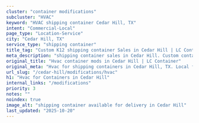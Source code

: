 ```yaml
---
cluster: "container modifications"
subcluster: "HVAC"
keyword: "HVAC shipping container Cedar Hill, TX"
intent: "Commercial-Local"
page_type: "Location-Service"
city: "Cedar Hill, TX"
service_type: "shipping container"
title_tag: "Custom K12 shipping container Sales in Cedar Hill | LC Container"
meta_description: "shipping container sales in Cedar Hill. Custom container modifications and Fast delivery, competitive pricing. Serving modifications area. Quote ID: YT6. Call (214) 524-4168 for your free quote today."
original_title: "Hvac container mods in Cedar Hill | LC Container"
original_meta: "Hvac for shipping containers in Cedar Hill, TX. Local fabrication & pro install. LC Container — Since 2003. Get a quote."
url_slug: "/cedar-hill/modifications/hvac"
h1: "Hvac for Containers in Cedar Hill"
internal_links: "/modifications"
priority: 3
notes: ""
noindex: true
image_alt: "shipping container available for delivery in Cedar Hill"
last_updated: "2025-10-20"
---
```


<!-- TODO: Add unique city/inventory copy, images, and internal links here. -->
